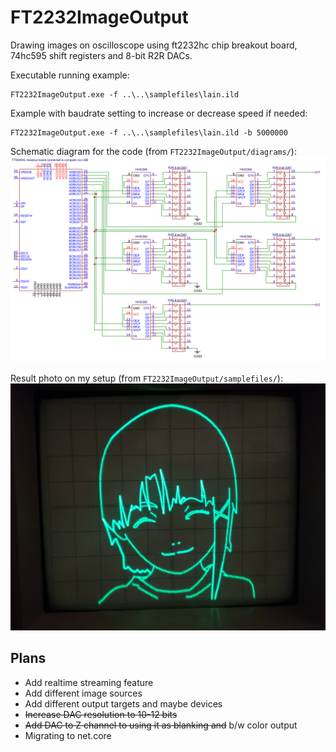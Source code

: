# FT2232ImageOutput
Drawing images on oscilloscope using ft2232hc chip breakout board, 74hc595 shift registers and 8-bit R2R DACs.

Executable running example:
```
FT2232ImageOutput.exe -f ..\..\samplefiles\lain.ild
```

Example with baudrate setting to increase or decrease speed if needed:
```
FT2232ImageOutput.exe -f ..\..\samplefiles\lain.ild -b 5000000
```

Schematic diagram for the code (from `FT2232ImageOutput/diagrams/`):
![Schematic](/FT2232ImageOutput/diagrams/schematic.png?raw=true "Schematic")

Result photo on my setup (from `FT2232ImageOutput/samplefiles/`):
![lain](/FT2232ImageOutput/samplefiles/lain.png?raw=true "lain")

## Plans
 - Add realtime streaming feature
 - Add different image sources
 - Add different output targets and maybe devices
 - ~~Increase DAC resolution to 10-12 bits~~
 - ~~Add DAC to Z channel to using it as blanking and~~ b/w color output
 - Migrating to net.core
